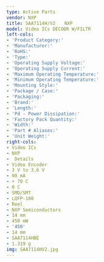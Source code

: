 ```yaml
---
type: Active Parts
vendor: NXP
title: SAA7114H/V2　　NXP
model: Video ICs DECODR W/FILTR
left-cols:
- 'Product Category:'
- 'Manufacturer:'
- 'RoHS:'
- 'Type:'
- 'Operating Supply Voltage:'
- 'Operating Supply Current:'
- 'Maximum Operating Temperature:'
- 'Minimum Operating Temperature:'
- 'Mounting Style:'
- 'Package / Case:'
- 'Packaging:'
- 'Brand:'
- 'Length:'
- 'Pd - Power Dissipation:'
- 'Factory Pack Quantity:'
- 'Width:'
- 'Part # Aliases:'
- 'Unit Weight:'
right-cols:
- Video ICs
- NXP
-  Details
- Video Encoder
- 3 V to 3.6 V
- 90 mA
- + 70 C
- 0 C
- SMD/SMT
- LQFP-100
- Reel
- NXP Semiconductors
- 14 mm
- 450 mW
- '450'
- 14 mm
- SAA7114HBE
- 1.319 g
img: SAA7114HV2.jpg
---
```

